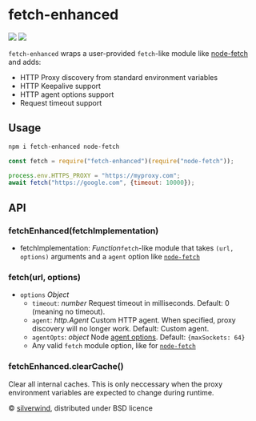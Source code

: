 # fetch-enhanced
[![](https://img.shields.io/npm/v/fetch-enhanced.svg?style=flat)](https://www.npmjs.org/package/fetch-enhanced) [![](https://img.shields.io/npm/dm/fetch-enhanced.svg)](https://www.npmjs.org/package/fetch-enhanced)

`fetch-enhanced` wraps a user-provided `fetch`-like module like [node-fetch](https://github.com/node-fetch/node-fetch) and adds:

- HTTP Proxy discovery from standard environment variables
- HTTP Keepalive support
- HTTP agent options support
- Request timeout support

## Usage

```bash
npm i fetch-enhanced node-fetch
```
```js
const fetch = require("fetch-enhanced")(require("node-fetch"));

process.env.HTTPS_PROXY = "https://myproxy.com";
await fetch("https://google.com", {timeout: 10000});
```

## API
### fetchEnhanced(fetchImplementation)

- fetchImplementation: *Function*`fetch`-like module that takes `(url, options)` arguments and a `agent`  option like [`node-fetch`](https://github.com/node-fetch/node-fetch)

### fetch(url, options)

- `options` *Object*
  - `timeout`: *number* Request timeout in milliseconds. Default: 0 (meaning no timeout).
  - `agent`: *http.Agent* Custom HTTP agent. When specified, proxy discovery will no longer work. Default: Custom agent.
  - `agentOpts`: *object* Node [agent options](https://nodejs.org/api/http.html#http_new_agent_options). Default: `{maxSockets: 64}`
  - Any valid `fetch` module option, like for [`node-fetch`](https://github.com/node-fetch/node-fetch#options)

### fetchEnhanced.clearCache()

Clear all internal caches. This is only neccessary when the proxy environment variables are expected to change during runtime.

© [silverwind](https://github.com/silverwind), distributed under BSD licence
